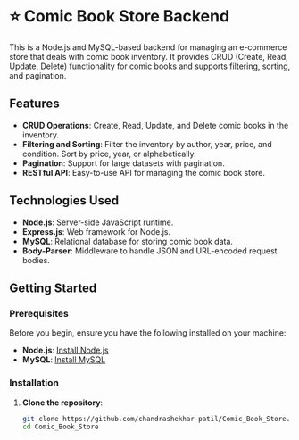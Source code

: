 # ⭐ Comic Book Store Backend 

This is a Node.js and MySQL-based backend for managing an e-commerce store that deals with comic book inventory. It provides CRUD (Create, Read, Update, Delete) functionality for comic books and supports filtering, sorting, and pagination.

## Features

- **CRUD Operations**: Create, Read, Update, and Delete comic books in the inventory.
- **Filtering and Sorting**: Filter the inventory by author, year, price, and condition. Sort by price, year, or alphabetically.
- **Pagination**: Support for large datasets with pagination.
- **RESTful API**: Easy-to-use API for managing the comic book store.

## Technologies Used

- **Node.js**: Server-side JavaScript runtime.
- **Express.js**: Web framework for Node.js.
- **MySQL**: Relational database for storing comic book data.
- **Body-Parser**: Middleware to handle JSON and URL-encoded request bodies.

## Getting Started

### Prerequisites

Before you begin, ensure you have the following installed on your machine:

- **Node.js**: [Install Node.js](https://nodejs.org/)
- **MySQL**: [Install MySQL](https://www.mysql.com/)

### Installation

1. **Clone the repository**:
   ```bash
   git clone https://github.com/chandrashekhar-patil/Comic_Book_Store.git
   cd Comic_Book_Store
